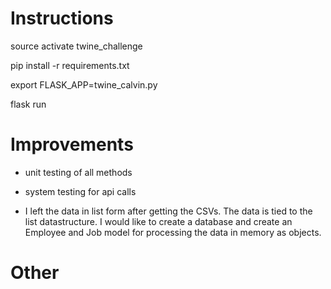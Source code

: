 # Instructions

source activate twine_challenge

pip install -r requirements.txt

export FLASK_APP=twine_calvin.py

flask run

# Improvements

* unit testing of all methods

* system testing for api calls

* I left the data in list form after getting the CSVs.  The data is tied to the list datastructure. I would like to create a database and create an Employee and Job model for processing the data in memory as objects.



# Other 
